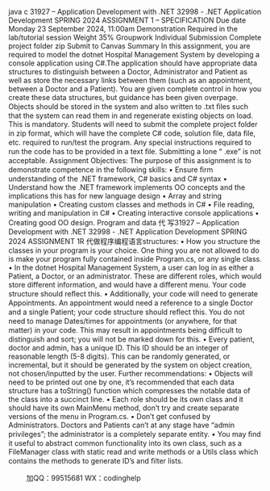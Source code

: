 java c
31927 – Application   Development   with   .NET 
32998 -   .NET   Application   Development 
SPRING 2024 
ASSIGNMENT 1 – SPECIFICATION
Due date                                      Monday 23 September 2024, 11:00am
Demonstration                Required in the lab/tutorial session
Weight                                           35%
Groupwork                              Individual
Submission                              Complete project folder zip
Submit to                                   Canvas
Summary 
In this assignment, you are required to   model the dotnet   Hospital   Management   System   by developing   a   console application using   C#.The application should have appropriate data structures to   distinguish   between   a   Doctor, Administrator   and   Patient as well as store the necessary   links   between them   (such   as   an   appointment,   between   a   Doctor   and   a   Patient). You are given complete control in   how you   create these   data   structures,   but   guidance   has   been      given overpage.
Objects should be stored in the system   and   also written to   .txt   ﬁles   such   that   the   system   can   read   them   in   and   regenerate existing objects on load. This   is   mandatory.
Students will need to submit the complete project folder   in zip   format,   which   will   have   the   complete   C# code, solution ﬁle,   data ﬁle, etc.   required to run/test the   program. Any   special   instructions   required to   run   the code has to be provided   in   a text   ﬁle.   Submitting   a   lone “   .exe”   is   not   acceptable. 
Assignment Objectives: 
The purpose of this assignment is to demonstrate competence   in   the   following   skills:
•          Ensure ﬁrm understanding   of the   .NET framework,   C#   basics   and   C#   syntax
•          Understand how the   .NET framework   implements   OO   concepts   and the   implications   this   has   for   new language   design
•          Array   and   string   manipulation
•          Creating custom   classes   and   methods   in   C#
•          File   reading,   writing   and   manipulation   in   C#
•          Creating   interactive   console   applications
•            Creating good OO design.
Program and data 代 写31927 – Application Development with .NET 32998 - .NET Application Development SPRING 2024 ASSIGNMENT 1R
代做程序编程语言structures: 
•          How you structure the classes   in your   program   is your   choice.   One   thing   you   are   not   allowed   to   do   is make your program fully contained inside   Program.cs,   or   any   single   class.
•          In the dotnet   Hospital   Management   System,   a   user can   log   in   as   either   a   Patient,   a   Doctor,   or   an administrator. These are different roles, which would store different   information,   and would   have   a   different menu. Your code structure should   reﬂect this.
•          Additionally, your code will need to generate Appointments.   An   appointment would   need   a   reference   to a single   Doctor and a single   Patient; your code   structure   should   reﬂect this.   You   do   not   need   to manage   Dates/times for appointments   (or anywhere, for that matter)   in your code. This   may   result   in   appointments being difﬁcult to   distinguish and sort; you will   not   be   marked down   for   this. 
•          Every patient, doctor   and   admin,   has   a   unique   ID.   This   ID   should   be   an   integer   of   reasonable   length   (5-8 digits). This can be   randomly generated, or   incremental,   but   it should   be   generated   by the system on object creation, not chosen/inputted   by the   user.
Further recommendations: 
•          Objects will need to   be   printed out   one   by   one,   it’s   recommended that   each   data   structure   has   a   toString() function which compresses the   notable data of the class into   a succinct   line.
•          Each   role should be   its   own   class   and   it   should   have   its   own   MainMenu   method,   don’t   try   and   create   separate versions of the menu   in   Program.cs.
•          Don’t get confused   by Administrators.   Doctors   and   Patients   can’t   at   any   stage   have   “admin   privileges”; the administrator is a completely separate   entity.
•          You may ﬁnd it   useful to   abstract   common   functionality   into   its   own   class,   such   as   a   FileManager   class with static   read and write methods or a   Utils class   which   contains   the   methods   to   generate      ID’s and ﬁlter   lists.







         
加QQ：99515681  WX：codinghelp
